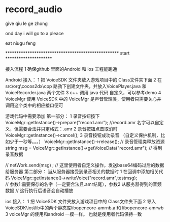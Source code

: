 # record_audio

give qiu le ge zhong 

ond day i will go to a pleace 

eat niugu feng 

***************************************************  start  *********************


接入流程
1 确保github 里面的Android 和 ios 工程能跑通


Android 接入：
1  把 VoiceSDK 文件夹放入游戏项目中的 Class文件夹下面
2  在src\org\cocos2dx\cpp 路劲下创建文件夹，并放入VoicePlayer.java 和 VoiceRecorder.java 两个文件
3  c++ 调用 java 代码 自定义，可以参考demo
4  VoiceMgr 使用
   VoiceSDK 中的 VoiceMgr 是声音管理类，使用者只需要关心并调用这个类中的相应接口便可 
 
   游戏代码中需要添加
   第一部分：
   1 录音按钮按下  
   VoiceMgr::getInstance()->prepare("record.amr");  //record.amr  名字可以自定义，但需要合法并只定格式：.amr
   2 录音按钮点击取消时
   VoiceMgr::getInstance()->cancel();
   3 录音按钮成功录音 （自定义保护机制，比如少于一秒等。。。）
   VoiceMgr::getInstance()->release();	                                //  录音管理类释放资源
   string msg = VoiceMgr::getInstance()->getVoiceData("record.amr");     //  得到录音数据
   
   // netWork.send(msg) ;   // 这里使用者自定义操作，发送base64编码过后的数据给服务器 
   第二部分：
   当从服务器接受到录音相关的数据时
   1 在回调中添加相关代码
   VoiceMgr::getInstance()->writeVoice("record.amr",testmsg);    
   // 参数1:需要保存的名字（一定要合法且.amr结尾），参数2 从服务器得到的音频数据
   // 这行执行后语音会自动播放
  
   
 ios 接入：
 1  把 VoiceSDK 文件夹放入游戏项目中的 Class文件夹下面
 2  导入 VoiceSDK\ios\lib中的两个静态库libopencore-amrnb.a  和  libopencore-amrwb
 3  voiceMgr 的使用和android 一模一样。
  也就是使用者代码保持一致
   
   
 